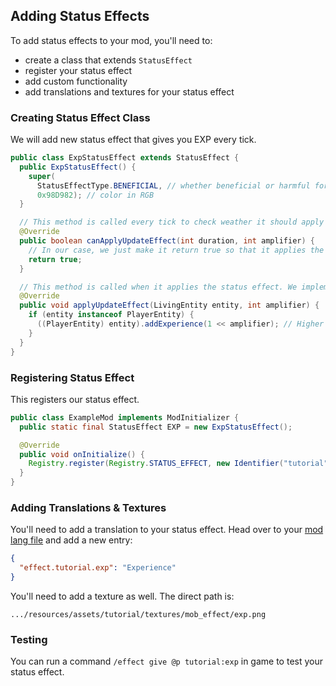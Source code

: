 ## Adding Status Effects

To add status effects to your mod, you'll need to:

- create a class that extends `StatusEffect`
- register your status effect
- add custom functionality
- add translations and textures for your status effect

### Creating Status Effect Class

We will add new status effect that gives you EXP every tick.

```java
public class ExpStatusEffect extends StatusEffect {
  public ExpStatusEffect() {
    super(
      StatusEffectType.BENEFICIAL, // whether beneficial or harmful for entities
      0x98D982); // color in RGB
  }

  // This method is called every tick to check weather it should apply the status effect or not
  @Override
  public boolean canApplyUpdateEffect(int duration, int amplifier) {
    // In our case, we just make it return true so that it applies the status effect every tick.
    return true;
  }

  // This method is called when it applies the status effect. We implement custom functionality here.
  @Override
  public void applyUpdateEffect(LivingEntity entity, int amplifier) {
    if (entity instanceof PlayerEntity) {
      ((PlayerEntity) entity).addExperience(1 << amplifier); // Higher amplifier gives you EXP faster
    }
  }
}
```

### Registering Status Effect

This registers our status effect.

```java
public class ExampleMod implements ModInitializer {
  public static final StatusEffect EXP = new ExpStatusEffect();

  @Override
  public void onInitialize() {
    Registry.register(Registry.STATUS_EFFECT, new Identifier("tutorial", "exp"), EXP);
  }
}
```

### Adding Translations & Textures

You'll need to add a translation to your status effect. Head over to
your [mod lang file](../Modding-Tutorials/Miscellaneous/lang.md) and add a new entry:

```json
{
  "effect.tutorial.exp": "Experience"
}
```

You'll need to add a texture as well. The direct path is:

    .../resources/assets/tutorial/textures/mob_effect/exp.png

### Testing

You can run a command `/effect give @p tutorial:exp` in game to test
your status effect.

